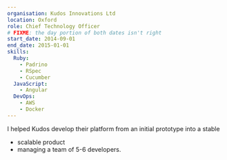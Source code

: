 ```yaml
---
organisation: Kudos Innovations Ltd
location: Oxford
role: Chief Technology Officer
# FIXME: the day portion of both dates isn't right
start_date: 2014-09-01
end_date: 2015-01-01
skills:
  Ruby:
    - Padrino
    - RSpec
    - Cucumber
  JavaScript:
    - Angular
  DevOps:
    - AWS
    - Docker
---
```

I helped Kudos develop their platform from an initial prototype into a stable
  - scalable product
  - managing a team of 5-6 developers.